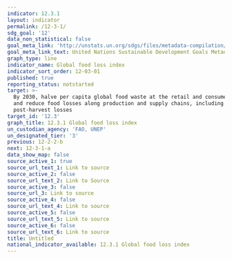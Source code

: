```yaml
---
indicator: 12.3.1
layout: indicator
permalink: /12-3-1/
sdg_goal: '12'
data_non_statistical: false
goal_meta_link: 'http://unstats.un.org/sdgs/files/metadata-compilation/Metadata-Goal-12.pdf'
goal_meta_link_text: United Nations Sustainable Development Goals Metadata (pdf 782kB)
graph_type: line
indicator_name: Global food loss index
indicator_sort_order: 12-03-01
published: true
reporting_status: notstarted
target: >-
  By 2030, halve per capita global food waste at the retail and consumer levels
  and reduce food losses along production and supply chains, including
  post-harvest losses
target_id: '12.3'
graph_title: 12.3.1 Global food loss index
un_custodian_agency: 'FAO, UNEP'
un_designated_tier: '3'
previous: 12-2-2-b
next: 12-3-1-a
data_show_map: false
source_active_1: true
source_url_text_1: Link to source
source_active_2: false
source_url_text_2: Link to Source
source_active_3: false
source_url_3: Link to source
source_active_4: false
source_url_text_4: Link to source
source_active_5: false
source_url_text_5: Link to source
source_active_6: false
source_url_text_6: Link to source
title: Untitled
national_indicator_available: 12.3.1 Global food loss index
---
```

